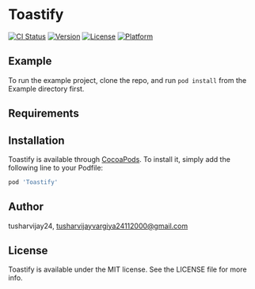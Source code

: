 # Toastify

[![CI Status](https://img.shields.io/travis/tusharvijay49/Toastify.svg?style=flat)](https://travis-ci.org/tusharvijay49/Toastify)
[![Version](https://img.shields.io/cocoapods/v/Toastify.svg?style=flat)](https://cocoapods.org/pods/Toastify)
[![License](https://img.shields.io/cocoapods/l/Toastify.svg?style=flat)](https://cocoapods.org/pods/Toastify)
[![Platform](https://img.shields.io/cocoapods/p/Toastify.svg?style=flat)](https://cocoapods.org/pods/Toastify)

## Example

To run the example project, clone the repo, and run `pod install` from the Example directory first.

## Requirements

## Installation

Toastify is available through [CocoaPods](https://cocoapods.org). To install
it, simply add the following line to your Podfile:

```ruby
pod 'Toastify'
```

## Author

tusharvijay24, tusharvijayvargiya24112000@gmail.com

## License

Toastify is available under the MIT license. See the LICENSE file for more info.
